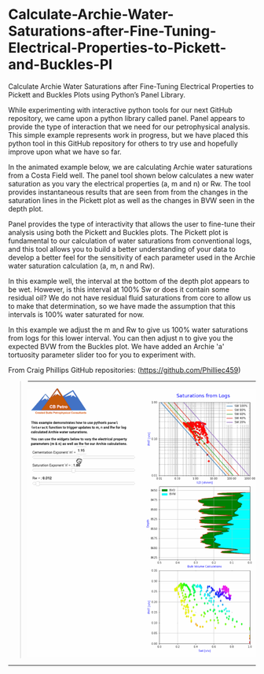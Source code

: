 # Calculate-Archie-Water-Saturations-after-Fine-Tuning-Electrical-Properties-to-Pickett-and-Buckles-Pl
Calculate Archie Water Saturations after Fine-Tuning Electrical Properties to Pickett and Buckles Plots using Python’s Panel Library.

While experimenting with interactive python tools for our next GitHub repository, we came upon a python library called panel. Panel appears to provide the type of interaction that we need for our petrophysical analysis. This simple example represents work in progress, but we have placed this python tool in this GitHub repository for others to try use and hopefully improve upon what we have so far.

In the animated example below, we are calculating Archie water saturations from a Costa Field well. The panel tool shown below calculates a new water saturation as you vary the electrical properties (a, m and n) or Rw. The tool provides instantaneous results that are seen from from the changes in the saturation lines in the Pickett plot as well as the changes in BVW seen in the depth plot.

Panel provides the type of interactivity that allows the user to fine-tune their analysis using both the Pickett and Buckles plots. The Pickett plot is fundamental to our calculation of water saturations from conventional logs, and this tool allows you to build a better understanding of your data to develop a better feel for the sensitivity of each parameter used in the Archie water saturation calculation (a, m, n and Rw). 

In this example well, the interval at the bottom of the depth plot appears to be wet. However, is this interval at 100% Sw or does it contain some residual oil? We do not have residual fluid saturations from core to allow us to make that determination, so we have made the assumption that this intervals is 100% water saturated for now. 

In this example we adjust the m and Rw to give us 100% water saturations from logs for this lower interval. You can then adjust n to give you the expected BVW from the Buckles plot. We have added an Archie 'a' tortuosity parameter slider too for you to experiment with.

From Craig Phillips GitHub repositories: (https://github.com/Philliec459)

>---
>
>![Panel_log](pickett_log_sats2.gif)
>
---
